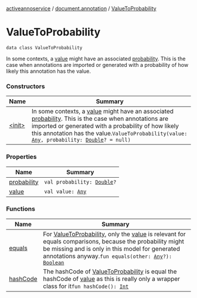 [activeannoservice](../../index.md) / [document.annotation](../index.md) / [ValueToProbability](./index.md)

# ValueToProbability

`data class ValueToProbability`

In some contexts, a [value](value.md) might have an associated [probability](probability.md). This is the case when annotations are imported or generated with a
probability of how likely this annotation has the value.

### Constructors

| Name | Summary |
|---|---|
| [&lt;init&gt;](-init-.md) | In some contexts, a [value](value.md) might have an associated [probability](probability.md). This is the case when annotations are imported or generated with a probability of how likely this annotation has the value.`ValueToProbability(value: `[`Any`](https://kotlinlang.org/api/latest/jvm/stdlib/kotlin/-any/index.html)`, probability: `[`Double`](https://kotlinlang.org/api/latest/jvm/stdlib/kotlin/-double/index.html)`? = null)` |

### Properties

| Name | Summary |
|---|---|
| [probability](probability.md) | `val probability: `[`Double`](https://kotlinlang.org/api/latest/jvm/stdlib/kotlin/-double/index.html)`?` |
| [value](value.md) | `val value: `[`Any`](https://kotlinlang.org/api/latest/jvm/stdlib/kotlin/-any/index.html) |

### Functions

| Name | Summary |
|---|---|
| [equals](equals.md) | For [ValueToProbability](./index.md), only the [value](value.md) is relevant for equals comparisons, because the probability might be missing and is only in this model for generated annotations anyway.`fun equals(other: `[`Any`](https://kotlinlang.org/api/latest/jvm/stdlib/kotlin/-any/index.html)`?): `[`Boolean`](https://kotlinlang.org/api/latest/jvm/stdlib/kotlin/-boolean/index.html) |
| [hashCode](hash-code.md) | The hashCode of [ValueToProbability](./index.md) is equal the hashCode of [value](value.md) as this is really only a wrapper class for it`fun hashCode(): `[`Int`](https://kotlinlang.org/api/latest/jvm/stdlib/kotlin/-int/index.html) |
